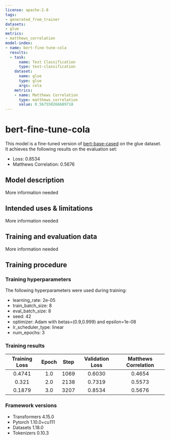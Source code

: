 ```yaml
---
license: apache-2.0
tags:
- generated_from_trainer
datasets:
- glue
metrics:
- matthews_correlation
model-index:
- name: bert-fine-tune-cola
  results:
  - task:
      name: Text Classification
      type: text-classification
    dataset:
      name: glue
      type: glue
      args: cola
    metrics:
    - name: Matthews Correlation
      type: matthews_correlation
      value: 0.567550266689718
---
```


<!-- This model card has been generated automatically according to the information the Trainer had access to. You
should probably proofread and complete it, then remove this comment. -->

# bert-fine-tune-cola

This model is a fine-tuned version of [bert-base-cased](https://huggingface.co/bert-base-cased) on the glue dataset.
It achieves the following results on the evaluation set:
- Loss: 0.8534
- Matthews Correlation: 0.5676

## Model description

More information needed

## Intended uses & limitations

More information needed

## Training and evaluation data

More information needed

## Training procedure

### Training hyperparameters

The following hyperparameters were used during training:
- learning_rate: 2e-05
- train_batch_size: 8
- eval_batch_size: 8
- seed: 42
- optimizer: Adam with betas=(0.9,0.999) and epsilon=1e-08
- lr_scheduler_type: linear
- num_epochs: 3

### Training results

| Training Loss | Epoch | Step | Validation Loss | Matthews Correlation |
|:-------------:|:-----:|:----:|:---------------:|:--------------------:|
| 0.4741        | 1.0   | 1069 | 0.6030          | 0.4654               |
| 0.321         | 2.0   | 2138 | 0.7319          | 0.5573               |
| 0.1879        | 3.0   | 3207 | 0.8534          | 0.5676               |


### Framework versions

- Transformers 4.15.0
- Pytorch 1.10.0+cu111
- Datasets 1.18.0
- Tokenizers 0.10.3
